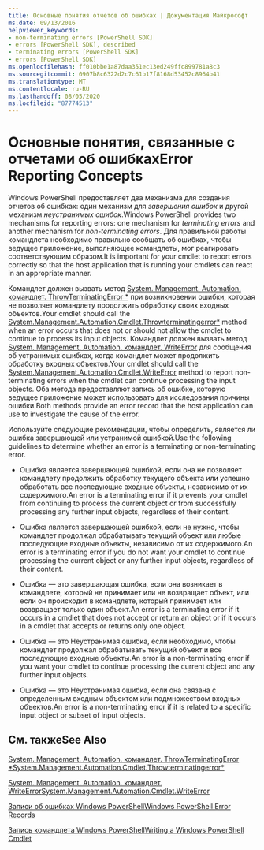 ```yaml
---
title: Основные понятия отчетов об ошибках | Документация Майкрософт
ms.date: 09/13/2016
helpviewer_keywords:
- non-terminating errors [PowerShell SDK]
- errors [PowerShell SDK], described
- terminating errors [PowerShell SDK]
- errors [PowerShell SDK]
ms.openlocfilehash: ff010bbe1a87daa351ec13ed249ffc899781a8c3
ms.sourcegitcommit: 0907b8c6322d2c7c61b17f8168d53452c8964b41
ms.translationtype: MT
ms.contentlocale: ru-RU
ms.lasthandoff: 08/05/2020
ms.locfileid: "87774513"
---
```

# <a name="error-reporting-concepts"></a><span data-ttu-id="a6841-102">Основные понятия, связанные с отчетами об ошибках</span><span class="sxs-lookup"><span data-stu-id="a6841-102">Error Reporting Concepts</span></span>

<span data-ttu-id="a6841-103">Windows PowerShell предоставляет два механизма для создания отчетов об ошибках: один механизм для *завершения ошибок* и другой механизм *неустранимых ошибок*.</span><span class="sxs-lookup"><span data-stu-id="a6841-103">Windows PowerShell provides two mechanisms for reporting errors: one mechanism for *terminating errors* and another mechanism for *non-terminating errors*.</span></span> <span data-ttu-id="a6841-104">Для правильной работы командлета необходимо правильно сообщать об ошибках, чтобы ведущее приложение, выполняющее командлеты, мог реагировать соответствующим образом.</span><span class="sxs-lookup"><span data-stu-id="a6841-104">It is important for your cmdlet to report errors correctly so that the host application that is running your cmdlets can react in an appropriate manner.</span></span>

<span data-ttu-id="a6841-105">Командлет должен вызвать метод [System. Management. Automation. командлет. ThrowTerminatingError \*](/dotnet/api/System.Management.Automation.Cmdlet.ThrowTerminatingError) при возникновении ошибки, которая не позволяет командлету продолжить обработку своих входных объектов.</span><span class="sxs-lookup"><span data-stu-id="a6841-105">Your cmdlet should call the [System.Management.Automation.Cmdlet.Throwterminatingerror\*](/dotnet/api/System.Management.Automation.Cmdlet.ThrowTerminatingError) method when an error occurs that does not or should not allow the cmdlet to continue to process its input objects.</span></span> <span data-ttu-id="a6841-106">Командлет должен вызвать метод [System. Management. Automation. командлет. WriteError](/dotnet/api/System.Management.Automation.Cmdlet.WriteError) для сообщения об устранимых ошибках, когда командлет может продолжить обработку входных объектов.</span><span class="sxs-lookup"><span data-stu-id="a6841-106">Your cmdlet should call the [System.Management.Automation.Cmdlet.WriteError](/dotnet/api/System.Management.Automation.Cmdlet.WriteError) method to report non-terminating errors when the cmdlet can continue processing the input objects.</span></span> <span data-ttu-id="a6841-107">Оба метода предоставляют запись об ошибке, которую ведущее приложение может использовать для исследования причины ошибки.</span><span class="sxs-lookup"><span data-stu-id="a6841-107">Both methods provide an error record that the host application can use to investigate the cause of the error.</span></span>

<span data-ttu-id="a6841-108">Используйте следующие рекомендации, чтобы определить, является ли ошибка завершающей или устранимой ошибкой.</span><span class="sxs-lookup"><span data-stu-id="a6841-108">Use the following guidelines to determine whether an error is a terminating or non-terminating error.</span></span>

- <span data-ttu-id="a6841-109">Ошибка является завершающей ошибкой, если она не позволяет командлету продолжить обработку текущего объекта или успешно обработать все последующие входные объекты, независимо от их содержимого.</span><span class="sxs-lookup"><span data-stu-id="a6841-109">An error is a terminating error if it prevents your cmdlet from continuing to process the current object or from successfully processing any further input objects, regardless of their content.</span></span>

- <span data-ttu-id="a6841-110">Ошибка является завершающей ошибкой, если не нужно, чтобы командлет продолжал обрабатывать текущий объект или любые последующие входные объекты, независимо от их содержимого.</span><span class="sxs-lookup"><span data-stu-id="a6841-110">An error is a terminating error if you do not want your cmdlet to continue processing the current object or any further input objects, regardless of their content.</span></span>

- <span data-ttu-id="a6841-111">Ошибка — это завершающая ошибка, если она возникает в командлете, который не принимает или не возвращает объект, или если он происходит в командлете, который принимает или возвращает только один объект.</span><span class="sxs-lookup"><span data-stu-id="a6841-111">An error is a terminating error if it occurs in a cmdlet that does not accept or return an object or if it occurs in a cmdlet that accepts or returns only one object.</span></span>

- <span data-ttu-id="a6841-112">Ошибка — это Неустранимая ошибка, если необходимо, чтобы командлет продолжал обрабатывать текущий объект и все последующие входные объекты.</span><span class="sxs-lookup"><span data-stu-id="a6841-112">An error is a non-terminating error if you want your cmdlet to continue processing the current object and any further input objects.</span></span>

- <span data-ttu-id="a6841-113">Ошибка — это Неустранимая ошибка, если она связана с определенным входным объектом или подмножеством входных объектов.</span><span class="sxs-lookup"><span data-stu-id="a6841-113">An error is a non-terminating error if it is related to a specific input object or subset of input objects.</span></span>

## <a name="see-also"></a><span data-ttu-id="a6841-114">См. также</span><span class="sxs-lookup"><span data-stu-id="a6841-114">See Also</span></span>

[<span data-ttu-id="a6841-115">System. Management. Automation. командлет. ThrowTerminatingError \*</span><span class="sxs-lookup"><span data-stu-id="a6841-115">System.Management.Automation.Cmdlet.Throwterminatingerror\*</span></span>](/dotnet/api/System.Management.Automation.Cmdlet.ThrowTerminatingError)

[<span data-ttu-id="a6841-116">System. Management. Automation. командлет. WriteError</span><span class="sxs-lookup"><span data-stu-id="a6841-116">System.Management.Automation.Cmdlet.WriteError</span></span>](/dotnet/api/System.Management.Automation.Cmdlet.WriteError)

[<span data-ttu-id="a6841-117">Записи об ошибках Windows PowerShell</span><span class="sxs-lookup"><span data-stu-id="a6841-117">Windows PowerShell Error Records</span></span>](./windows-powershell-error-records.md)

[<span data-ttu-id="a6841-118">Запись командлета Windows PowerShell</span><span class="sxs-lookup"><span data-stu-id="a6841-118">Writing a Windows PowerShell Cmdlet</span></span>](./writing-a-windows-powershell-cmdlet.md)
